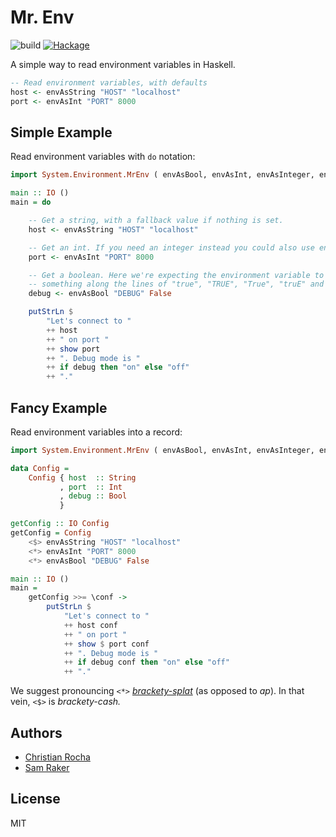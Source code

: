 # Mr. Env

![build][action-badge] [![Hackage][hackage-shield]][hackage]

[action-badge]: https://github.com/meowgorithm/mr-env/workflows/build/badge.svg
[hackage]: http://hackage.haskell.org/package/mr-env
[hackage-shield]: https://img.shields.io/hackage/v/mr-env.svg?style=flat&color=blueviolet

A simple way to read environment variables in Haskell.

```haskell
-- Read environment variables, with defaults
host <- envAsString "HOST" "localhost"
port <- envAsInt "PORT" 8000
```

## Simple Example

Read environment variables with `do` notation:

```haskell
import System.Environment.MrEnv ( envAsBool, envAsInt, envAsInteger, envAsString )

main :: IO ()
main = do

    -- Get a string, with a fallback value if nothing is set.
    host <- envAsString "HOST" "localhost"

    -- Get an int. If you need an integer instead you could also use envAsInteger.
    port <- envAsInt "PORT" 8000

    -- Get a boolean. Here we're expecting the environment variable to read
    -- something along the lines of "true", "TRUE", "True", "truE" and so on.
    debug <- envAsBool "DEBUG" False

    putStrLn $
        "Let's connect to "
        ++ host
        ++ " on port "
        ++ show port
        ++ ". Debug mode is "
        ++ if debug then "on" else "off"
        ++ "."
```

## Fancy Example

Read environment variables into a record:

```haskell
import System.Environment.MrEnv ( envAsBool, envAsInt, envAsInteger, envAsString )

data Config =
    Config { host  :: String
           , port  :: Int
           , debug :: Bool
           }

getConfig :: IO Config
getConfig = Config
    <$> envAsString "HOST" "localhost"
    <*> envAsInt "PORT" 8000
    <*> envAsBool "DEBUG" False

main :: IO ()
main =
    getConfig >>= \conf ->
        putStrLn $
            "Let's connect to "
            ++ host conf
            ++ " on port "
            ++ show $ port conf
            ++ ". Debug mode is "
            ++ if debug conf then "on" else "off"
            ++ "."
```

We suggest pronouncing `<*>` _[brackety-splat][1]_ (as
opposed to _ap_). In that vein, `<$>` is _brackety-cash._

[1]: https://www.reddit.com/r/haskell/comments/241jcm/how_do_you_say/

## Authors

* [Christian Rocha](https://github.com/meowgorithm)
* [Sam Raker](https://github.com/swizzard)

## License

MIT
